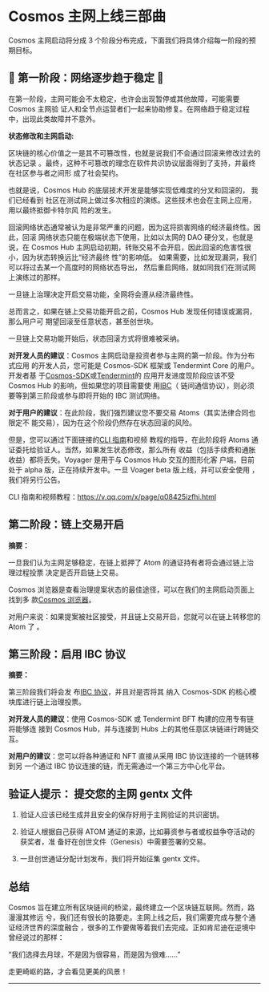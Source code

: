 <!-- markdown-link-check-disable -->

# **Cosmos 主网上线三部曲**

Cosmos 主网启动将分成 3 个阶段分布完成，下面我们将具体介绍每一阶段的预期目标。

## **🚨 第一阶段：网络逐步趋于稳定 🚨**

在第一阶段，主网可能会不太稳定，也许会出现暂停或其他故障，可能需要 Cosmos 主网验
证人和全节点运营者们一起来协助修复。在网络趋于稳定过程中，出现此类故障并不意外。

**状态修改和主网启动:**

区块链的核心价值之一是其不可篡改性，也就是说我们不会通过回滚来修改过去的状态记录
。最终，这种不可篡改的理念在软件共识协议层面得到了支持，并最终在社区参与者之间形
成了社会契约。

也就是说，Cosmos Hub 的底层技术开发是能够实现低难度的分叉和回滚的， 我们已经看到
社区在测试网上做过多次相应的演练。这些技术也会在主网上应用，用以最终抵御卡特尔风
险的发生。

回滚网络状态通常被认为是非常严重的问题，因为这将损害网络的经济最终性。因此，回滚
网络状态只能在极端状态下使用，比如以太网的 DAO 硬分叉，也就是说，在 Cosmos Hub
主网启动初期，转账交易不会开启，因此回滚的危害性很小，因为状态转换远比“经济最终
性”的影响低。 如果需要，比如发现漏洞，我们可以将过去某一个高度时的网络状态导出，
然后重启网络，就如同我们在测试网上演练过的那样。

一旦链上治理决定开启交易功能，全网将会遵从经济最终性。

总而言之，如果在链上交易功能开启之前，Cosmos Hub 发现任何错误或漏洞，那么用户可
期望回滚至任意状态，甚至创世块。

一旦链上交易功能开始后，状态回滚方式将很难被采纳。

**对开发人员的建议**：Cosmos 主网启动是投资者参与主网的第一阶段。作为分布式应用
的开发人员，您可能是 Cosmos-SDK 框架或 Tendermint Core 的用户。开发者基
于[Cosmos-SDK](https://cosmos.network/docs/)或[Tendermint](https://tendermint.com/docs/)的
应用开发进度现阶段应该不受 Cosmos Hub 的影响，但如果您的项目需要使
用[IBC](https://blog.cosmos.network/developer-deep-dive-cosmos-ibc-5855aaf183fe)（
链间通信协议），则必须要等到第三阶段或参与即将开始的 IBC 测试网络。

**对于用户的建议**：在此阶段，我们强烈建议您不要交易 Atoms（其实法律合同也限定不
能交易），因为在这个阶段仍然存在状态回滚的风险。

但是，您可以通过下面链接的[CLI 指南](../delegator/delegator-guide-cli.md)和视频
教程的指导，在此阶段将 Atoms 通证委托给验证人。当然，如果发生状态修改，那么所有
收益（包括手续费和通胀收益）都将丢失。Voyager 是用于与 Cosmos Hub 交互的图形化客
户端，目前处于 alpha 版，正在持续开发中。一旦 Voager beta 版上线，并可以安全使用
，我们将另行公告。

CLI 指南和视频教程：<https://v.qq.com/x/page/q08425izfhi.html>

## 第二阶段：链上交易开启

**摘要：**

一旦我们认为主网足够稳定，在链上抵押了 Atom 的通证持有者将会通过链上治理过程投票
决定是否开启链上交易。

Cosmos 浏览器是查看治理提案状态的最佳途径，可以在我们的主网启动页面上找到多
款[Cosmos 浏览器](https://cosmos.network/launch)。

对用户来说：如果提案被社区接受，并且链上交易开启，您就可以在链上转移您的 Atom 了
。

## 第三阶段：启用 IBC 协议

**摘要：**

第三阶段我们将会发
布[IBC 协议](https://docs.cosmos.network/main/ibc/overview.html)，并且对是否将其
纳入 Cosmos-SDK 的核心模块库进行链上治理投票。

**对开发人员的建议**：使用 Cosmos-SDK 或 Tendermint BFT 构建的应用专有链将能够连
接到 Cosmos Hub，并与连接到 Hubs 上的其他任意区块链进行跨链交互。

**对用户的建议**：您可以将各种通证和 NFT 直接从采用 IBC 协议连接的一个链转移到另
一个通过 IBC 协议连接的链，而无需通过一个第三方中心化平台。

## 验证人提示： 提交您的主网 gentx 文件

1. 验证人应该已经生成并且安全的保存好用于主网验证的共识密钥。

2. 验证人根据自己获得 ATOM 通证的来源，比如募资参与者或权益争夺活动的获奖者，准
   备好在创世文件（Genesis）中需要签署的交易。

3. 一旦创世通证分配计划发布，我们将开始征集 gentx 文件。

## 总结

Cosmos 旨在建立所有区块链间的桥梁，最终建立一个区块链互联网。然而，路漫漫其修远
兮，我们还有很长的路要走。主网上线之后，我们需要完成与整个通证经济世界的深度融合
，很多的工作要做等着我们去完成。正如肯尼迪在逆境中曾经说过的那样：

“我们选择去月球，不是因为很容易，而是因为很难......”

走更崎岖的路，才会看见更美的风景！

***

<!-- markdown-link-check-enable -->
